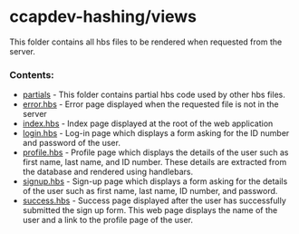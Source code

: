 # ccapdev-hashing/views

This folder contains all hbs files to be rendered when requested from the server.

### Contents:
- [partials](partials) - This folder contains partial hbs code used by other hbs files.
- [error.hbs](error.hbs) - Error page displayed when the requested file is not in the server
- [index.hbs](index.hbs) - Index page displayed at the root of the web application
- [login.hbs](login.hbs) - Log-in page which displays a form asking for the ID number and password of the user.
- [profile.hbs](profile.hbs) - Profile page which displays the details of the user such as first name, last name, and ID number. These details are extracted from the database and rendered using handlebars.
- [signup.hbs](signup.hbs) - Sign-up page which displays a form asking for the details of the user such as first name, last name, ID number, and password.
- [success.hbs](success.hbs) - Success page displayed after the user has successfully submitted the sign up form. This web page displays the name of the user and a link to the profile page of the user.
